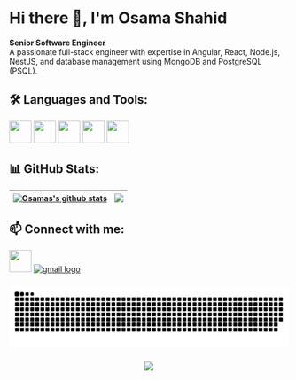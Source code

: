 # Hi there 👋, I'm Osama Shahid

**Senior Software Engineer**  
A passionate full-stack engineer with expertise in Angular, React, Node.js, NestJS, and database management using MongoDB and PostgreSQL (PSQL).

## 🛠️ Languages and Tools:

<img src="https://cdn.jsdelivr.net/gh/devicons/devicon/icons/angularjs/angularjs-original.svg" width="40" height="40"/> 
<img src="https://cdn.jsdelivr.net/gh/devicons/devicon/icons/react/react-original.svg" width="40" height="40"/>
<img src="https://cdn.jsdelivr.net/gh/devicons/devicon/icons/nodejs/nodejs-original.svg" width="40" height="40"/> 
<img src="https://cdn.jsdelivr.net/gh/devicons/devicon/icons/mongodb/mongodb-original.svg" width="40" height="40"/>
<img src="https://cdn.jsdelivr.net/gh/devicons/devicon/icons/postgresql/postgresql-original.svg" width="40" height="40"/>

## 📊 GitHub Stats:


| <a href="https://github.com/OsamaShahid/github-readme-stats"><img align="center" src="https://github-readme-stats.vercel.app/api?username=OsamaShahid&show_icons=true&include_all_commits=true&theme=buefy&hide_border=true&theme=dark" alt="Osamas's github stats" /></a> | <a href="https://github.com/OsamaShahid/github-readme-stats"><img align="center" src="https://github-readme-stats.vercel.app/api/top-langs/?username=OsamaShahid&layout=compact&theme=buefy&hide_border=true&theme=dark" /></a> |
| ------------- | ------------- |


## 📫 Connect with me:

[<img src="https://cdn.jsdelivr.net/gh/devicons/devicon/icons/linkedin/linkedin-original.svg" width="40" height="40"/>](https://www.linkedin.com/in/usama-s-377964121/)
[<img src="https://raw.githubusercontent.com/maurodesouza/profile-readme-generator/master/src/assets/icons/social/gmail/default.svg" width="37" height="25" alt="gmail logo"  />](mailto:muhammadusama387@gmail.com)


###

<picture>
  <source media="(prefers-color-scheme: dark)" srcset="https://github.com/OsamaShahid/OsamaShahid/blob/output/github-contribution-grid-snake-dark.svg">
  <source media="(prefers-color-scheme: light)" srcset="https://github.com/OsamaShahid/OsamaShahid/blob/output/github-contribution-grid-snake.svg">
  <img alt="github contribution grid snake animation" src="https://github.com/OsamaShahid/OsamaShahid/blob/output/github-contribution-grid-snake.svg">
</picture>

###


###

<div align="center">
  <img src="https://profile-counter.glitch.me/OsamaShahid/count.svg?"  />
</div>

###
